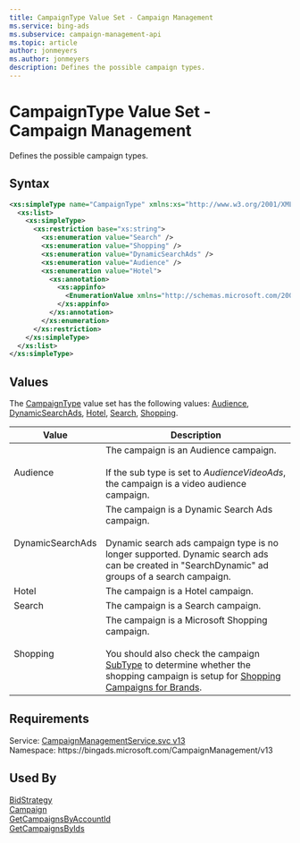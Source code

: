 ```yaml
---
title: CampaignType Value Set - Campaign Management
ms.service: bing-ads
ms.subservice: campaign-management-api
ms.topic: article
author: jonmeyers
ms.author: jonmeyers
description: Defines the possible campaign types.
---
```

# CampaignType Value Set - Campaign Management
Defines the possible campaign types.

## Syntax
```xml
<xs:simpleType name="CampaignType" xmlns:xs="http://www.w3.org/2001/XMLSchema">
  <xs:list>
    <xs:simpleType>
      <xs:restriction base="xs:string">
        <xs:enumeration value="Search" />
        <xs:enumeration value="Shopping" />
        <xs:enumeration value="DynamicSearchAds" />
        <xs:enumeration value="Audience" />
        <xs:enumeration value="Hotel">
          <xs:annotation>
            <xs:appinfo>
              <EnumerationValue xmlns="http://schemas.microsoft.com/2003/10/Serialization/">32</EnumerationValue>
            </xs:appinfo>
          </xs:annotation>
        </xs:enumeration>
      </xs:restriction>
    </xs:simpleType>
  </xs:list>
</xs:simpleType>
```

## <a name="values"></a>Values

The [CampaignType](campaigntype.md) value set has the following values: [Audience](#audience), [DynamicSearchAds](#dynamicsearchads), [Hotel](#hotel), [Search](#search), [Shopping](#shopping).

|Value|Description|
|-----------|---------------|
|<a name="audience"></a>Audience|The campaign is an Audience campaign.<br/><br/>If the sub type is set to *AudienceVideoAds*, the campaign is a video audience campaign.|
|<a name="dynamicsearchads"></a>DynamicSearchAds|The campaign is a Dynamic Search Ads campaign.<br/><br/>Dynamic search ads campaign type is no longer supported. Dynamic search ads can be created in "SearchDynamic" ad groups of a search campaign.|
|<a name="hotel"></a>Hotel|The campaign is a Hotel campaign.|
|<a name="search"></a>Search|The campaign is a Search campaign.|
|<a name="shopping"></a>Shopping|The campaign is a Microsoft Shopping campaign.<br/><br/>You should also check the campaign [SubType](campaign.md#subtype) to determine whether the shopping campaign is setup for [Shopping Campaigns for Brands](../guides/product-ads.md#setup-cooperative).|

## Requirements
Service: [CampaignManagementService.svc v13](https://campaign.api.bingads.microsoft.com/Api/Advertiser/CampaignManagement/v13/CampaignManagementService.svc)  
Namespace: https\://bingads.microsoft.com/CampaignManagement/v13  

## Used By
[BidStrategy](bidstrategy.md)  
[Campaign](campaign.md)  
[GetCampaignsByAccountId](getcampaignsbyaccountid.md)  
[GetCampaignsByIds](getcampaignsbyids.md)  
